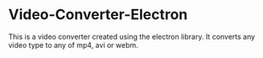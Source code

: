 # Video-Converter-Electron
This is a video converter created using the electron library. It converts any video type to any of mp4, avi or webm.